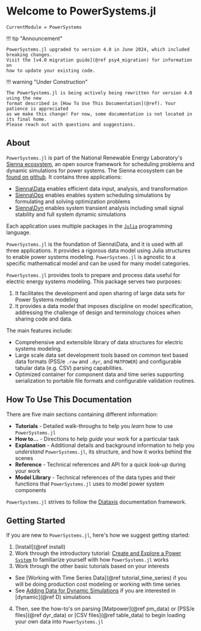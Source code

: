 # Welcome to PowerSystems.jl

```@meta
CurrentModule = PowerSystems
```

!!! tip "Announcement"
    
    PowerSystems.jl upgraded to version 4.0 in June 2024, which included breaking changes.
    Visit the [v4.0 migration guide](@ref psy4_migration) for information on
    how to update your existing code.

!!! warning "Under Construction"
    
    The PowerSystems.jl is being actively being rewritten for version 4.0 using the new
    format described in [How To Use This Documentation](@ref). Your patience is appreciated
    as we make this change! For now, some documentation is not located in its final home.
    Please reach out with questions and suggestions.

## About

`PowerSystems.jl` is part of the National Renewable Energy Laboratory's
[Sienna ecosystem](https://www.nrel.gov/analysis/sienna.html), an open source framework for
scheduling problems and dynamic simulations for power systems. The Sienna ecosystem can be
[found on github](https://github.com/NREL-Sienna/Sienna). It contains three applications:

  - [Sienna\Data](https://github.com/NREL-Sienna/Sienna?tab=readme-ov-file#siennadata) enables
    efficient data input, analysis, and transformation
  - [Sienna\Ops](https://github.com/NREL-Sienna/Sienna?tab=readme-ov-file#siennaops) enables
    enables system scheduling simulations by formulating and solving optimization problems
  - [Sienna\Dyn](https://github.com/NREL-Sienna/Sienna?tab=readme-ov-file#siennadyn) enables
    system transient analysis including small signal stability and full system dynamic
    simulations

Each application uses multiple packages in the [`Julia`](http://www.julialang.org)
programming language.

`PowerSystems.jl` is the foundation of Sienna\Data, and it is used with all three
applications. It provides a rigorous
data model using Julia structures to enable power systems modeling. `PowerSystems.jl` is
agnostic to a specific mathematical model and can be used for many model categories.

`PowerSystems.jl` provides tools to prepare and process data useful
for electric energy systems modeling. This package serves two purposes:

 1. It facilitates the development and open sharing of large data sets for Power Systems modeling
 2. It provides a data model that imposes discipline on model specification, addressing the challenge of design and terminology choices when sharing code and data.

The main features include:

  - Comprehensive and extensible library of data structures for electric systems modeling.
  - Large scale data set development tools based on common text based data formats
    (PSS/e `.raw` and `.dyr`, and `MATPOWER`) and configurable tabular data (e.g. CSV)
    parsing capabilities.
  - Optimized container for component data and time series supporting serialization to
    portable file formats and configurable validation routines.

## How To Use This Documentation

There are five main sections containing different information:

  - **Tutorials** - Detailed walk-throughs to help you *learn* how to use
    `PowerSystems.jl`
  - **How to...** - Directions to help *guide* your work for a particular task
  - **Explanation** - Additional details and background information to help you *understand*
    `PowerSystems.jl`, its structure, and how it works behind the scenes
  - **Reference** - Technical references and API for a quick *look-up* during your work
  - **Model Library** - Technical references of the data types and their functions that
    `PowerSystems.jl` uses to model power system components

`PowerSystems.jl` strives to follow the [Diataxis](https://diataxis.fr/) documentation
framework.

## Getting Started

If you are new to `PowerSystems.jl`, here's how we suggest getting started:

 1. [Install](@ref install)
 2. Work through the introductory tutorial: [Create and Explore a Power `System`](@ref) to
    familiarize yourself with how `PowerSystems.jl` works
 3. Work through the other basic tutorials based on your interests

  - See [Working with Time Series Data](@ref tutorial_time_series) if you will be doing
    production cost modeling or working with time series
  - See [Adding Data for Dynamic Simulations](@ref)
    if you are interested in [dynamic](@ref D) simulations

 4. Then, see the how-to's on parsing [Matpower](@ref pm_data) or [PSS/e files](@ref dyr_data) or
    [CSV files](@ref table_data) to begin loading your own data into `PowerSystems.jl`
